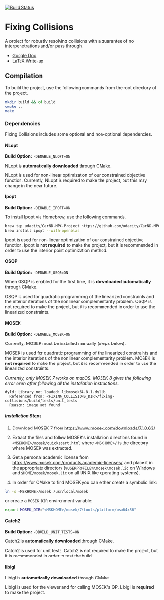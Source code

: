 [![Build Status](https://travis-ci.com/geometryprocessing/fixing-collisions.svg?token=uiCkVsJXonpF1gk5xcRf&branch=master)](https://travis-ci.com/geometryprocessing/fixing-collisions)

# Fixing Collisions

A project for robustly resolving collisions with a guarantee of no interpenetrations and/or pass through.

* [Google Doc](https://docs.google.com/document/d/13MetSJoTTZ0ptT0SERbst1SgG-KbgK48hozhko6mJxc/edit?usp=sharing)
* [LaTeX Write-up](https://www.overleaf.com/6555952782nttqwfwgksjb)

## Compilation

To build the project, use the following commands from the root directory of the project.

```bash
mkdir build && cd build
cmake ..
make
```

### Dependencies

Fixing Collisions includes some optional and non-optional dependencies.

#### NLopt

**Build Option:** `-DENABLE_NLOPT=ON`

NLopt is **automatically downloaded** through CMake.

NLopt is used for non-linear optimization of our constrained objective function. Currently, NLopt is required to make the project, but this may change in the near future.

#### Ipopt

**Build Option:** `-DENABLE_IPOPT=ON`

To install Ipopt via Homebrew, use the following commands.

```bash
brew tap udacity/CarND-MPC-Project https://github.com/udacity/CarND-MPC-Project
brew install ipopt --with-openblas
```

Ipopt is used for non-linear optimization of our constrained objective function. Ipopt is **not required** to make the project, but it is recommended in order to use the interior point optimization method.

#### OSQP

**Build Option:** `-DENABLE_OSQP=ON`

When OSQP is enabled for the first time, it is **downloaded automatically** through CMake.

OSQP is used for quadratic programming of the linearized constraints and the interior iterations of the nonlinear complementarity problem. OSQP is not required to make the project, but it is recommended in order to use the linearized constraints.

#### MOSEK

**Build Option:** `-DENABLE_MOSEK=ON`

Currently, MOSEK must be installed manually (steps below).

MOSEK is used for quadratic programming of the linearized constraints and the interior iterations of the nonlinear complementarity problem. MOSEK is **not required** to make the project, but it is recommended in order to use the linearized constraints.

*Currently, only MOSEK 7 works on macOS. MOSEK 8 gives the following error even after following all the installation instructions.*

```
dyld: Library not loaded: libmosek64.8.1.dylib
  Referenced from: <FIXING_COLLISIONS_DIR>/fixing-collisions/build/tests/unit_tests
  Reason: image not found
```

##### Installation Steps

1. Download MOSEK 7 from https://www.mosek.com/downloads/7.1.0.63/

2. Extract the files and follow MOSEK's installation directions found in `<MSKHOME>/mosek/quickstart.html` where `<MSKHOME>/` is the directory where MOSEK was extracted.

3. Get a personal academic license from https://www.mosek.com/products/academic-licenses/, and place it in the appropriate directory (`%USERPROFILE%\mosek\mosek.lic` on Windows and `$HOME/mosek/mosek.lic` on all UNIX like operating systems).

4. In order for CMake to find MOSEK you can either create a symbolic link:
```bash
ln -s <MSKHOME>/mosek /usr/local/mosek
```
or create a `MOSEK_DIR` environment variable:
```bash
export MOSEK_DIR="<MSKHOME>/mosek/7/tools/platform/osx64x86"
```

#### Catch2

**Build Option:** `-DBUILD_UNIT_TESTS=ON`

Catch2 is **automatically downloaded** through CMake.

Catch2 is used for unit tests. Catch2 is not required to make the project, but it is recommended in order to test the build.

#### libigl

Libigl is **automatically downloaded** through CMake.

Libigl is used for the viewer and for calling MOSEK's QP. Libigl is **required** to make the project.
